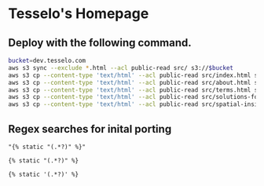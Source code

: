 Tesselo's Homepage
==================

Deploy with the following command.
----------------------------------

```sh
bucket=dev.tesselo.com
aws s3 sync --exclude *.html --acl public-read src/ s3://$bucket
aws s3 cp --content-type 'text/html' --acl public-read src/index.html s3://$bucket/index.html
aws s3 cp --content-type 'text/html' --acl public-read src/about.html s3://$bucket/about
aws s3 cp --content-type 'text/html' --acl public-read src/terms.html s3://$bucket/terms
aws s3 cp --content-type 'text/html' --acl public-read src/solutions-for-sustainability.html s3://$bucket/solutions-for-sustainability
aws s3 cp --content-type 'text/html' --acl public-read src/spatial-insights-as-a-service.html s3://$bucket/spatial-insights-as-a-service
```

Regex searches for inital porting
---------------------------------

```
"{% static "(.*?)" %}"

{% static "(.*?)" %}

{% static '(.*?)' %}
```
